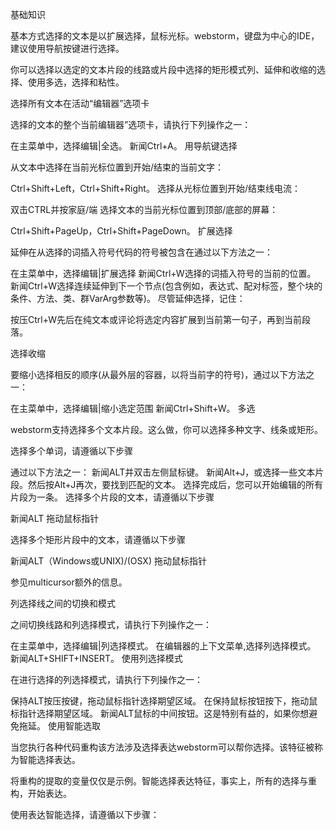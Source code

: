 基础知识

基本方式选择的文本是以扩展选择，鼠标光标。webstorm，键盘为中心的IDE，建议使用导航按键进行选择。

你可以选择以选定的文本片段的线路或片段中选择的矩形模式列、延伸和收缩的选择、使用多选，选择和粘性。

选择所有文本在活动“编辑器”选项卡

选择的文本的整个当前编辑器”选项卡，请执行下列操作之一：

在主菜单中，选择编辑|全选。
新闻Ctrl+A。
用导航键选择

从文本中选择在当前光标位置到开始/结束的当前文字：

Ctrl+Shift+Left，Ctrl+Shift+Right。
选择从光标位置到开始/结束线电流：

双击CTRL并按家庭/端
选择文本的当前光标位置到顶部/底部的屏幕：

Ctrl+Shift+PageUp，Ctrl+Shift+PageDown。
扩展选择

延伸在从选择的词插入符号代码的符号被包含在通过以下方法之一：

在主菜单中，选择编辑|扩展选择
新闻Ctrl+W选择的词插入符号的当前的位置。
新闻Ctrl+W选择连续延伸到下一个节点(包含例如，表达式、配对标签，整个块的条件、方法、类、群VarArg参数等)。
尽管延伸选择，记住：

按压Ctrl+W先后在纯文本或评论将选定内容扩展到当前第一句子，再到当前段落。


选择收缩

要缩小选择相反的顺序(从最外层的容器，以将当前字的符号)，通过以下方法之一：

在主菜单中，选择编辑|缩小选定范围
新闻Ctrl+Shift+W。
多选

webstorm支持选择多个文本片段。这么做，你可以选择多种文字、线条或矩形。

选择多个单词，请遵循以下步骤

通过以下方法之一：
新闻ALT并双击左侧鼠标键。
新闻Alt+J，或选择一些文本片段。然后按Alt+J再次，要找到匹配的文本。
选择完成后，您可以开始编辑的所有片段为一条。
选择多个片段的文本，请遵循以下步骤

新闻ALT
拖动鼠标指针

选择多个矩形片段中的文本，请遵循以下步骤

新闻ALT（Windows或UNIX)/(OSX)
拖动鼠标指针








参见multicursor额外的信息。

列选择线之间的切换和模式

之间切换线路和列选择模式，请执行下列操作之一：

在主菜单中，选择编辑|列选择模式。
在编辑器的上下文菜单,选择列选择模式。
新闻ALT+SHIFT+INSERT。
使用列选择模式

在进行选择的列选择模式，请执行下列操作之一：

保持ALT按压按键，拖动鼠标指针选择期望区域。
在保持鼠标按钮按下，拖动鼠标指针选择期望区域。
新闻ALT鼠标的中间按钮。这是特别有益的，如果你想避免拖延。
使用智能选取

当您执行各种代码重构该方法涉及选择表达webstorm可以帮你选择。该特征被称为智能选择表达。

将重构的提取的变量仅仅是示例。智能选择表达特征，事实上，所有的选择与重构，开始表达。

使用表达智能选择，请遵循以下步骤：